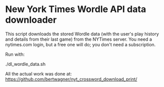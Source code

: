 # New York Times Wordle API data downloader

This script downloads the stored Wordle data (with the user's play history and details from their last game) from the NYTimes server. You need a nytimes.com login, but a free one will do; you don't need a subscription.

Run with:

./dl_wordle_data.sh <nyt username> <nyt password> 

All the actual work was done at:
https://github.com/bertwagner/nyt_crossword_download_print/
